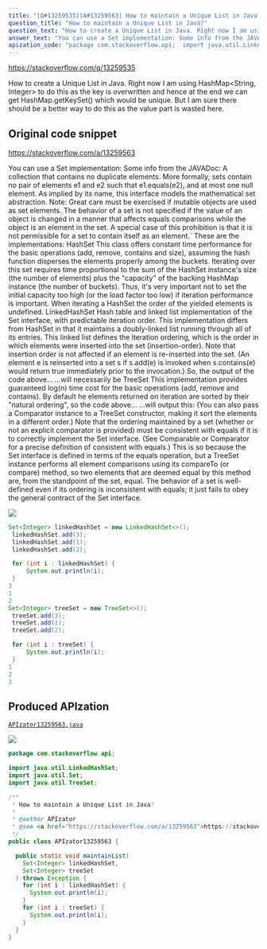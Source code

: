 ```yaml
---
title: "[Q#13259535][A#13259563] How to maintain a Unique List in Java?"
question_title: "How to maintain a Unique List in Java?"
question_text: "How to create a Unique List in Java. Right now I am using HashMap<String, Integer> to do this as the key is overwritten and hence at the end we can get HashMap.getKeySet() which would be unique. But I am sure there should be a better way to do this as the value part is wasted here."
answer_text: "You can use a Set implementation: Some info from the JAVADoc: A collection that contains no duplicate elements. More formally, sets contain no pair of elements e1 and e2 such that e1.equals(e2), and at most one null element. As implied by its name, this interface models the mathematical set abstraction. Note: Great care must be exercised if mutable objects are used as set elements. The behavior of a set is not specified if the value of an object is changed in a manner that affects equals comparisons while the object is an element in the set. A special case of this prohibition is that it is not permissible for a set to contain itself as an element.` These are the implementations: HashSet This class offers constant time performance for the basic operations (add, remove, contains and size), assuming the hash function disperses the elements properly among the buckets. Iterating over this set requires time proportional to the sum of the HashSet instance's size (the number of elements) plus the \"capacity\" of the backing HashMap instance (the number of buckets). Thus, it's very important not to set the initial capacity too high (or the load factor too low) if iteration performance is important. When iterating a HashSet the order of the yielded elements is undefined. LinkedHashSet Hash table and linked list implementation of the Set interface, with predictable iteration order. This implementation differs from HashSet in that it maintains a doubly-linked list running through all of its entries. This linked list defines the iteration ordering, which is the order in which elements were inserted into the set (insertion-order). Note that insertion order is not affected if an element is re-inserted into the set. (An element e is reinserted into a set s if s.add(e) is invoked when s.contains(e) would return true immediately prior to the invocation.) So, the output of the code above... ...will necessarily be TreeSet This implementation provides guaranteed log(n) time cost for the basic operations (add, remove and contains). By default he elements returned on iteration are sorted by their \"natural ordering\", so the code above... ...will output this: (You can also pass a Comparator instance to a TreeSet constructor, making it sort the elements in a different order.) Note that the ordering maintained by a set (whether or not an explicit comparator is provided) must be consistent with equals if it is to correctly implement the Set interface. (See Comparable or Comparator for a precise definition of consistent with equals.) This is so because the Set interface is defined in terms of the equals operation, but a TreeSet instance performs all element comparisons using its compareTo (or compare) method, so two elements that are deemed equal by this method are, from the standpoint of the set, equal. The behavior of a set is well-defined even if its ordering is inconsistent with equals; it just fails to obey the general contract of the Set interface."
apization_code: "package com.stackoverflow.api;  import java.util.LinkedHashSet; import java.util.Set; import java.util.TreeSet;  /**  * How to maintain a Unique List in Java?  *  * @author APIzator  * @see <a href=\"https://stackoverflow.com/a/13259563\">https://stackoverflow.com/a/13259563</a>  */ public class APIzator13259563 {    public static void maintainList(     Set<Integer> linkedHashSet,     Set<Integer> treeSet   ) throws Exception {     for (int i : linkedHashSet) {       System.out.println(i);     }     for (int i : treeSet) {       System.out.println(i);     }   } }"
---
```


https://stackoverflow.com/q/13259535

How to create a Unique List in Java.
Right now I am using HashMap&lt;String, Integer&gt; to do this as the key is overwritten and hence at the end we can get HashMap.getKeySet() which would be unique. But I am sure there should be a better way to do this as the value part is wasted here.



## Original code snippet

https://stackoverflow.com/a/13259563

You can use a Set implementation:
Some info from the JAVADoc:
A collection that contains no duplicate elements. More formally, sets contain no pair of elements e1 and e2 such that e1.equals(e2), and at most one null element. As implied by its name, this interface models the mathematical set abstraction.
Note: Great care must be exercised if mutable objects are used as set elements. The behavior of a set is not specified if the value of an object is changed in a manner that affects equals comparisons while the object is an element in the set. A special case of this prohibition is that it is not permissible for a set to contain itself as an element.`
These are the implementations:
HashSet
This class offers constant time performance for the basic operations (add, remove, contains and size), assuming the hash function disperses the elements properly among the buckets. Iterating over this set requires time proportional to the sum of the HashSet instance&#x27;s size (the number of elements) plus the &quot;capacity&quot; of the backing HashMap instance (the number of buckets). Thus, it&#x27;s very important not to set the initial capacity too high (or the load factor too low) if iteration performance is important.
When iterating a HashSet the order of the yielded elements is undefined.
LinkedHashSet
Hash table and linked list implementation of the Set interface, with predictable iteration order. This implementation differs from HashSet in that it maintains a doubly-linked list running through all of its entries. This linked list defines the iteration ordering, which is the order in which elements were inserted into the set (insertion-order). Note that insertion order is not affected if an element is re-inserted into the set. (An element e is reinserted into a set s if s.add(e) is invoked when s.contains(e) would return true immediately prior to the invocation.)
So, the output of the code above...
...will necessarily be
TreeSet
This implementation provides guaranteed log(n) time cost for the basic operations (add, remove and contains). By default he elements returned on iteration are sorted by their &quot;natural ordering&quot;, so the code above...
...will output this:
(You can also pass a Comparator instance to a TreeSet constructor, making it sort the elements in a different order.)
Note that the ordering maintained by a set (whether or not an explicit comparator is provided) must be consistent with equals if it is to correctly implement the Set interface. (See Comparable or Comparator for a precise definition of consistent with equals.) This is so because the Set interface is defined in terms of the equals operation, but a TreeSet instance performs all element comparisons using its compareTo (or compare) method, so two elements that are deemed equal by this method are, from the standpoint of the set, equal. The behavior of a set is well-defined even if its ordering is inconsistent with equals; it just fails to obey the general contract of the Set interface.

<div class="code-logo"><img src="/stackoverflow.png" /></div>

```java
Set<Integer> linkedHashSet = new LinkedHashSet<>();
 linkedHashSet.add(3);
 linkedHashSet.add(1);
 linkedHashSet.add(2);

 for (int i : linkedHashSet) {
     System.out.println(i);
 }
3
1
2
Set<Integer> treeSet = new TreeSet<>();
 treeSet.add(3);
 treeSet.add(1);
 treeSet.add(2);

 for (int i : treeSet) {
     System.out.println(i);
 }
1
2
3
```

## Produced APIzation

[`APIzator13259563.java`](https://github.com/pasqualesalza/apization-temp-data/raw/master/search/APIzator13259563.java)

<div class="code-logo"><img src="/apizator.png" /></div>

```java
package com.stackoverflow.api;

import java.util.LinkedHashSet;
import java.util.Set;
import java.util.TreeSet;

/**
 * How to maintain a Unique List in Java?
 *
 * @author APIzator
 * @see <a href="https://stackoverflow.com/a/13259563">https://stackoverflow.com/a/13259563</a>
 */
public class APIzator13259563 {

  public static void maintainList(
    Set<Integer> linkedHashSet,
    Set<Integer> treeSet
  ) throws Exception {
    for (int i : linkedHashSet) {
      System.out.println(i);
    }
    for (int i : treeSet) {
      System.out.println(i);
    }
  }
}

```